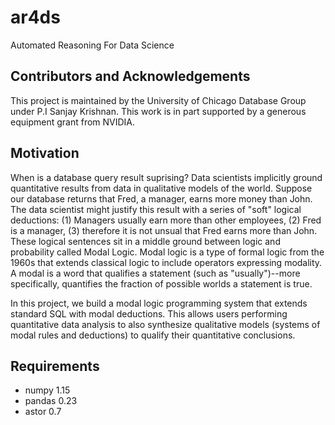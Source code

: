 # ar4ds
Automated Reasoning For Data Science

## Contributors and Acknowledgements
This project is maintained by the University of Chicago Database Group under P.I Sanjay Krishnan. This work is in part supported by a generous equipment grant from NVIDIA.

## Motivation
When is a database query result suprising? Data scientists implicitly ground quantitative results from data in qualitative models of the world.
Suppose our database returns that Fred, a manager, earns more money than John.
The data scientist might justify this result with a series of "soft" logical deductions: (1) Managers usually earn more than other employees, (2) Fred is a manager, (3) therefore it is not unsual that Fred earns more than John. These logical sentences sit in a middle ground between logic and probability called Modal Logic. Modal logic is a type of formal logic from the 1960s that extends classical logic to include operators expressing modality. A modal is a word that qualifies a statement (such as "usually")--more specifically, quantifies the fraction of possible worlds a statement is true.

 In this project, we build a modal logic programming system that extends standard SQL with modal deductions. This allows users performing quantitative data analysis to also synthesize qualitative models (systems of modal rules and deductions) to qualify their quantitative conclusions.

## Requirements
* numpy 1.15
* pandas 0.23 
* astor 0.7


